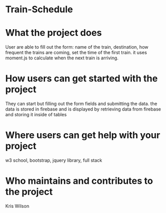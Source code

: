 # Train-Schedule

# What the project does
User are able to fill out the form: name of the train, destination, 
how frequent the trains are coming, set the time of the first train.
it uses moment.js to calculate when the next train is arriving.


# How users can get started with the project
They can start but filling out the form fields and submitting the data.
the data is stored in firebase and is displayed by retrieving data from firebase
and storing it inside of tables

# Where users can get help with your project
w3 school, bootstrap, jquery library, full stack

# Who maintains and contributes to the project
Kris Wilson
